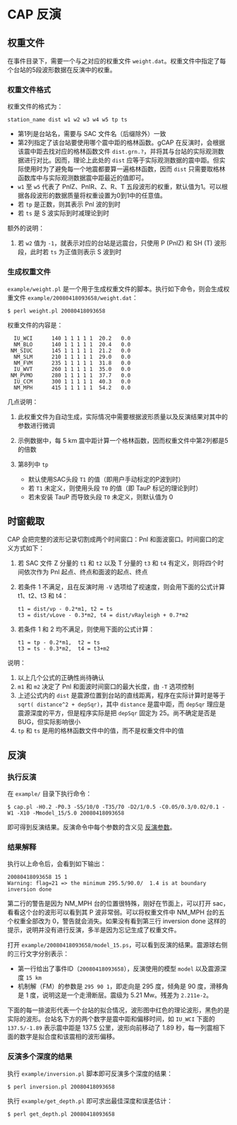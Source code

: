 # CAP 反演

## 权重文件

在事件目录下，需要一个与之对应的权重文件 `weight.dat`。权重文件中指定了每个台站的5段波形数据在反演中的权重。

### 权重文件格式

权重文件的格式为：

    station_name dist w1 w2 w3 w4 w5 tp ts

- 第1列是台站名，需要与 SAC 文件名（后缀除外）一致
- 第2列指定了该台站要使用哪个震中距的格林函数。gCAP 在反演时，会根据该震中距去找对应的格林函数文件 `dist.grn.?`，并将其与台站的实际观测数据进行对比。因而，理论上此处的 `dist` 应等于实际观测数据的震中距。但实际使用时为了避免每一个地震都要算一遍格林函数，因而 `dist` 只需要取格林函数库中与实际观测数据震中距最近的值即可。
- `w1` 至 `w5` 代表了 PnlZ、PnlR、Z、R、T 五段波形的权重，默认值为1。可以根据各段波形的数据质量将权重设置为0到1中的任意值。
- 若 `tp` 是正数，则其表示 Pnl 波的到时
- 若 `ts` 是 S 波实际到时减理论到时

额外的说明：

1. 若 `w2` 值为 `-1`，就表示对应的台站是远震台，只使用 P (PnlZ) 和 SH (T) 波形段，此时若 `ts` 为正值则表示 S 波到时

### 生成权重文件

`example/weight.pl` 是一个用于生成权重文件的脚本。执行如下命令，则会生成权重文件 `example/20080418093658/weight.dat`：

    $ perl weight.pl 20080418093658

权重文件的内容是：

      IU_WCI      140 1 1 1 1 1  20.2   0.0
      NM_BLO      140 1 1 1 1 1  20.4   0.0
     NM_SIUC      145 1 1 1 1 1  21.2   0.0
      NM_SLM      210 1 1 1 1 1  29.0   0.0
      NM_FVM      235 1 1 1 1 1  31.8   0.0
      IU_WVT      260 1 1 1 1 1  35.0   0.0
     NM_PVMO      280 1 1 1 1 1  37.7   0.0
      IU_CCM      300 1 1 1 1 1  40.3   0.0
      NM_MPH      415 1 1 1 1 1  54.2   0.0

几点说明：

1.  此权重文件为自动生成，实际情况中需要根据波形质量以及反演结果对其中的参数进行微调
2.  示例数据中，每 5 km 震中距计算一个格林函数，因而权重文件中第2列都是5的倍数
3.  第8列中 `tp`

    - 默认使用SAC头段 `T1` 的值（即用户手动标定的P波到时）
    - 若 `T1` 未定义，则使用头段 `T0` 的值（即 TauP 标记的理论到时）
    - 若未安装 TauP 而导致头段 `T0` 未定义，则默认值为 0

## 时窗截取

CAP 会把完整的波形记录切割成两个时间窗口：Pnl 和面波窗口。时间窗口的定义方式如下：

1.  若 SAC 文件 Z 分量的 `t1` 和 `t2` 以及 T 分量的 `t3` 和 `t4` 有定义，则将四个时间依次作为 Pnl 起点、终点和面波的起点、终点
2.  若条件 1 不满足，且在反演时用 `-V` 选项给了视速度，则会用下面的公式计算 t1、t2、t3 和 t4：

        t1 = dist/vp - 0.2*m1, t2 = ts
        t3 = dist/vLove - 0.3*m2, t4 = dist/vRayleigh + 0.7*m2

3.  若条件 1 和 2 均不满足，则使用下面的公式计算：

        t1 = tp - 0.2*m1,  t2 = ts
        t3 = ts - 0.3*m2,  t4 = t3+m2

说明：

1.  以上几个公式的正确性尚待确认
2.  `m1` 和 `m2` 决定了 Pnl 和面波时间窗口的最大长度，由 `-T` 选项控制
3.  上述公式内的 `dist` 是震源位置到台站的直线距离，程序在实际计算时是等于 `sqrt( distance^2 + depSqr)`，其中 `distance` 是震中距，而 `depSqr` 理应是震源深度的平方，但是程序实际是把 `depSqr` 固定为 25。尚不确定是否是BUG，但实际影响很小
4.  `tp` 和 `ts` 是用的格林函数文件中的值，而不是权重文件中的值

## 反演

### 执行反演

在 `example/` 目录下执行命令：

    $ cap.pl -H0.2 -P0.3 -S5/10/0 -T35/70 -D2/1/0.5 -C0.05/0.3/0.02/0.1 -W1 -X10 -Mmodel_15/5.0 20080418093658

即可得到反演结果。反演命令中每个参数的含义见 [反演参数](http://wangliang.one/oh-my-cap/parameter/)。

### 结果解释

执行以上命令后，会看到如下输出：

    20080418093658 15 1
    Warning: flag=21 => the minimum 295.5/90.0/  1.4 is at boundary
    inversion done

第二行的警告是因为 NM_MPH 台的位置很特殊，刚好在节面上，可以打开 sac，看看这个台的波形可以看到其 P 波非常弱。可以将权重文件中 NM_MPH 台的五个权重全部改为 0，警告就会消失。如果没有看到第三行 inversion done 这样的提示，说明并没有进行反演，多半是因为忘记生成了权重文件。

打开 `example/20080418093658/model_15.ps`，可以看到反演的结果。震源球右侧的三行文字分别表示：

- 第一行给出了事件ID（`20080418093658`），反演使用的模型 `model` 以及震源深度 `15 km`
- 机制解（FM）的参数是 `295 90 1`，即走向是 295 度，倾角是 90 度，滑移角是 1 度，说明这是一个走滑断层。震级为 5.21 Mw。残差为 `2.211e-2`。

下面的每一排波形代表一个台站的拟合情况，波形图中红色的理论波形，黑色的是实际的波形。台站名下方的两个数字是震中距和偏移时间，如 `IU_WCI` 下面的 `137.5/-1.89` 表示震中距是 137.5 公里，波形向前移动了 1.89 秒，每一列震相下面的数字是拟合度和该震相的波形偏移。

### 反演多个深度的结果

执行 `example/inversion.pl` 脚本即可反演多个深度的结果：

    $ perl inversion.pl 20080418093658

执行 `example/get_depth.pl` 即可求出最佳深度和误差估计：

    $ perl get_depth.pl 20080418093658
